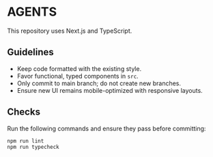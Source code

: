 # AGENTS

This repository uses Next.js and TypeScript.

## Guidelines

- Keep code formatted with the existing style.
- Favor functional, typed components in `src`.
- Only commit to main branch; do not create new branches.
- Ensure new UI remains mobile-optimized with responsive layouts.

## Checks

Run the following commands and ensure they pass before committing:

```bash
npm run lint
npm run typecheck
```

